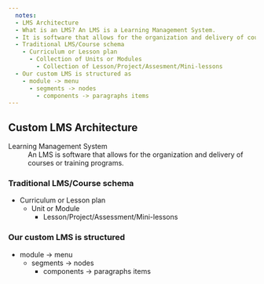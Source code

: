 ```yaml
---
  notes:
  - LMS Architecture
  - What is an LMS? An LMS is a Learning Management System.
  - It is software that allows for the organization and delivery of courses or training programs. If you have used buildamodule.com or drupalize.me then you have used a LMS.
  - Traditional LMS/Course schema
    - Curriculum or Lesson plan
      - Collection of Units or Modules
        - Collection of Lesson/Project/Assesment/Mini-lessons
  - Our custom LMS is structured as
    - module -> menu
      - segments -> nodes
        - components -> paragraphs items
---
```


## Custom LMS Architecture

<dl>
  <dt>Learning Management System</dt>
  <dd>An LMS is software that allows for the organization and delivery of courses or training programs.</dd>
</dl>

### Traditional LMS/Course schema

 - Curriculum or Lesson plan
   - Unit or Module
     - Lesson/Project/Assessment/Mini-lessons

### Our custom LMS is structured

 - module -> menu
   - segments -> nodes
     - components -> paragraphs items
